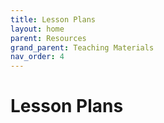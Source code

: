 ```yaml
---
title: Lesson Plans
layout: home
parent: Resources
grand_parent: Teaching Materials
nav_order: 4
---
```

# Lesson Plans
